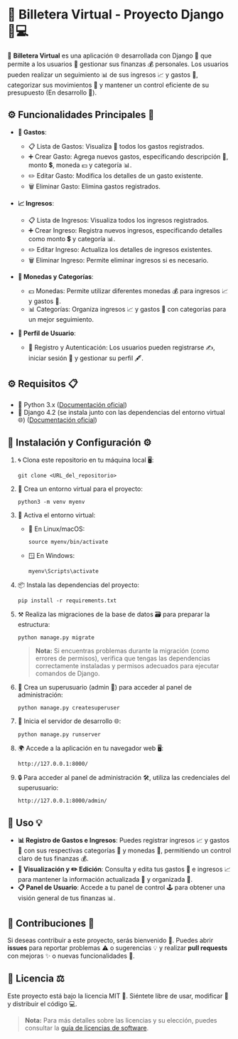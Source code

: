 # 💸 Billetera Virtual - Proyecto Django 🐍💻

💸 **Billetera Virtual** es una aplicación 🌐 desarrollada con Django 🐍 que permite a los usuarios 👥 gestionar sus finanzas 💰 personales. Los usuarios pueden realizar un seguimiento 📊 de sus ingresos 📈 y gastos 💸, categorizar sus movimientos 📁 y mantener un control eficiente de su presupuesto (En desarrollo 🚧).

## ⚙️ Funcionalidades Principales 🔧

- **💸 Gastos**:

  - 📋 Lista de Gastos: Visualiza 👀 todos los gastos registrados.
  - ➕ Crear Gasto: Agrega nuevos gastos, especificando descripción 📝, monto 💲, moneda 💵 y categoría 📊.
  - ✏️ Editar Gasto: Modifica los detalles de un gasto existente.
  - 🗑️ Eliminar Gasto: Elimina gastos registrados.

- **📈 Ingresos**:

  - 📋 Lista de Ingresos: Visualiza todos los ingresos registrados.
  - ➕ Crear Ingreso: Registra nuevos ingresos, especificando detalles como monto 💲 y categoría 📊.
  - ✏️ Editar Ingreso: Actualiza los detalles de ingresos existentes.
  - 🗑️ Eliminar Ingreso: Permite eliminar ingresos si es necesario.

- **💱 Monedas y Categorías**:

  - 💵 Monedas: Permite utilizar diferentes monedas 💰 para ingresos 📈 y gastos 💸.
  - 📊 Categorías: Organiza ingresos 📈 y gastos 💸 con categorías para un mejor seguimiento.

- **👤 Perfil de Usuario**:

  - 🔐 Registro y Autenticación: Los usuarios pueden registrarse ✍️, iniciar sesión 🔑 y gestionar su perfil 🖋️.

## ⚙️ Requisitos 📋

- 🐍 Python 3.x ([Documentación oficial](https://www.python.org/doc/))
- 🐍 Django 4.2 (se instala junto con las dependencias del entorno virtual 🌐) ([Documentación oficial](https://docs.djangoproject.com/en/stable/))

## 🚀 Instalación y Configuración ⚙️

1. 🌀 Clona este repositorio en tu máquina local 🖥️:

   ```
   git clone <URL_del_repositorio>
   ```

2. 🔧 Crea un entorno virtual para el proyecto:

   ```
   python3 -m venv myenv
   ```

3. 🚀 Activa el entorno virtual:

   - 🐧 En Linux/macOS:
     ```
     source myenv/bin/activate
     ```
   - 🪟 En Windows:
     ```
     myenv\Scripts\activate
     ```

4. 📦 Instala las dependencias del proyecto:

   ```
   pip install -r requirements.txt
   ```

5. ⚒️ Realiza las migraciones de la base de datos 🗃️ para preparar la estructura:

   ```
   python manage.py migrate
   ```

   > **Nota:** Si encuentras problemas durante la migración (como errores de permisos), verifica que tengas las dependencias correctamente instaladas y permisos adecuados para ejecutar comandos de Django.

6. 🔑 Crea un superusuario (admin 👑) para acceder al panel de administración:

   ```
   python manage.py createsuperuser
   ```

7. 🚀 Inicia el servidor de desarrollo 🌐:

   ```
   python manage.py runserver
   ```

8. 🌍 Accede a la aplicación en tu navegador web 🖥️:

   ```
   http://127.0.0.1:8000/
   ```

9. 🔒 Para acceder al panel de administración 🛠️, utiliza las credenciales del superusuario:

   ```
   http://127.0.0.1:8000/admin/
   ```

## 📝 Uso 💡

- **📊 Registro de Gastos e Ingresos**: Puedes registrar ingresos 📈 y gastos 💸 con sus respectivas categorías 📁 y monedas 💱, permitiendo un control claro de tus finanzas 💰.
- **👀 Visualización y ✏️ Edición**: Consulta y edita tus gastos 💸 e ingresos 📈 para mantener la información actualizada 🔄 y organizada 📂.
- **📋 Panel de Usuario**: Accede a tu panel de control 🕹️ para obtener una visión general de tus finanzas 📊.

## 🤝 Contribuciones 💪

Si deseas contribuir a este proyecto, serás bienvenido 🤗. Puedes abrir **issues** para reportar problemas ⚠️ o sugerencias 💡 y realizar **pull requests** con mejoras ✨ o nuevas funcionalidades 🚀.

## 📜 Licencia ⚖️

Este proyecto está bajo la licencia MIT 📝. Siéntete libre de usar, modificar 🔄 y distribuir el código 💻.

> **Nota:** Para más detalles sobre las licencias y su elección, puedes consultar la [guía de licencias de software](https://choosealicense.com/).

